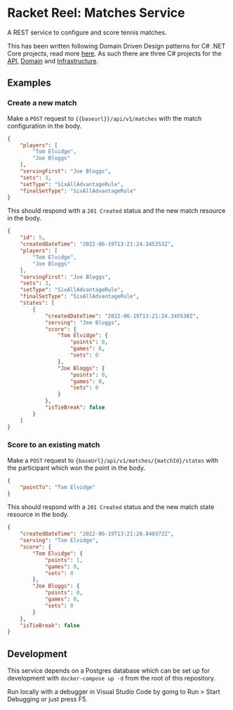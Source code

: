 # Racket Reel: Matches Service

A REST service to configure and score tennis matches.

This has been written following Domain Driven Design patterns for C# .NET Core projects, read more [here](https://docs.microsoft.com/en-us/dotnet/architecture/microservices/microservice-ddd-cqrs-patterns/ddd-oriented-microservice). As such there are three C# projects for the [API](Matches.API/), [Domain](Matches.Domain/) and [Infrastructure](Matches.Infrastructure/).

## Examples

### Create a new match

Make a `POST` request to `{{baseurl}}/api/v1/matches` with the match configuration in the body.

```json
{
	"players": [
		"Tom Elvidge",
		"Joe Bloggs"
	],
	"servingFirst": "Joe Bloggs",
	"sets": 3,
	"setType": "SixAllAdvantageRule",
	"finalSetType": "SixAllAdvantageRule"
}
```

This should respond with a `201 Created` status and the new match resource in the body.

```json
{
    "id": 5,
    "createdDateTime": "2022-06-19T13:21:24.345353Z",
    "players": [
        "Tom Elvidge",
        "Joe Bloggs"
    ],
    "servingFirst": "Joe Bloggs",
    "sets": 3,
    "setType": "SixAllAdvantageRule",
    "finalSetType": "SixAllAdvantageRule",
    "states": [
        {
            "createdDateTime": "2022-06-19T13:21:24.345538Z",
            "serving": "Joe Bloggs",
            "score": {
                "Tom Elvidge": {
                    "points": 0,
                    "games": 0,
                    "sets": 0
                },
                "Joe Bloggs": {
                    "points": 0,
                    "games": 0,
                    "sets": 0
                }
            },
            "isTieBreak": false
        }
    ]
}
```

### Score to an existing match

Make a `POST` request to `{baseUrl}/api/v1/matches/{matchId}/states` with the participant which won the point in the body.

```json
{
    "pointTo": "Tom Elvidge"
}
```

This should respond with a `201 Created` status and the new match state resource in the body.

```json
{
    "createdDateTime": "2022-06-19T13:21:28.840372Z",
    "serving": "Tom Elvidge",
    "score": {
        "Tom Elvidge": {
            "points": 1,
            "games": 0,
            "sets": 0
        },
        "Joe Bloggs": {
            "points": 0,
            "games": 0,
            "sets": 0
        }
    },
    "isTieBreak": false
}
```

## Development

This service depends on a Postgres database which can be set up for development with `docker-compose up -d` from the root of this repository.

Run locally with a debugger in Visual Studio Code by going to Run > Start Debugging or just press F5.
